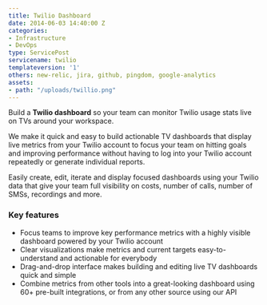 ```yaml
---
title: Twilio Dashboard
date: 2014-06-03 14:40:00 Z
categories:
- Infrastructure
- DevOps
type: ServicePost
servicename: twilio
templateversion: '1'
others: new-relic, jira, github, pingdom, google-analytics
assets:
- path: "/uploads/twillio.png"
---
```


Build a **Twilio dashboard** so your team can monitor Twilio usage stats live on TVs around your workspace. 

We make it quick and easy to build actionable TV dashboards that display live metrics from your Twilio account to focus your team on hitting goals and improving performance without having to log into your Twilio account repeatedly or generate individual reports.

 
Easily create, edit, iterate and display focused dashboards using your Twilio data that give your team full visibility on costs, number of calls, number of SMSs, recordings and more.

<div class="useful-resources widget-main__inner">
<h3>Key features</h3>
<ul class="resources-links">
<li><span>Focus teams to improve key performance metrics with a highly visible dashboard powered by your Twilio account</span></li>
<li><span>Clear visualizations make metrics and current targets easy-to-understand and actionable for everybody</span></li>
<li><span>Drag-and-drop interface makes building and editing live TV dashboards quick and simple</span></li>
<li><span>Combine metrics from other tools into a great-looking dashboard using 60+ pre-built integrations, or from any other source using our API</span></li>
</ul>
</div>
